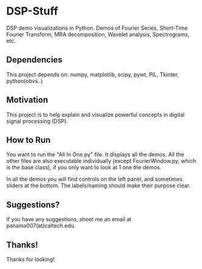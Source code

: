 # DSP-Stuff

DSP demo visualizations in Python. Demos of Fourier Series, Short-Time Fourier Transform, MRA decomposition, Wavelet analysis, Spectrograms, etc.
## Dependencies

This project depends on:
numpy, matplotlib, scipy, pywt, PIL, Tkinter, python(obvs..)

## Motivation

This project is to help explain and visualize powerful concepts in digital signal processing (DSP).
## How to Run

You want to run the "All In One.py" file. It displays all the demos. 
All the other files are also executable individually (except FourierWindow.py, which is the base class), if you only want to look at 1 one the demos.

In all the demos you will find controls on the left panel, and sometimes sliders at the bottom. The labels/naming should
make their purpose clear.

## Suggestions?

If you have any suggestions, shoot me an email at panama007(at)caltech.edu.
## Thanks!

Thanks for looking!
